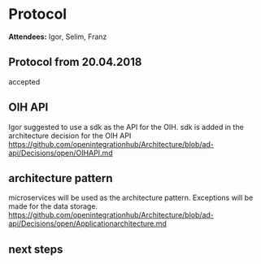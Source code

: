 # Protocol

**Attendees:** Igor, Selim, Franz

## Protocol from 20.04.2018
accepted

## OIH API
Igor suggested to use a sdk as the API for the OIH.
sdk is added in the architecture decision for the OIH API
https://github.com/openintegrationhub/Architecture/blob/ad-api/Decisions/open/OIHAPI.md

## architecture pattern
microservices will be used as the architecture pattern. 
Exceptions will be made for the data storage. 
https://github.com/openintegrationhub/Architecture/blob/ad-api/Decisions/open/Applicationarchitecture.md

## next steps
